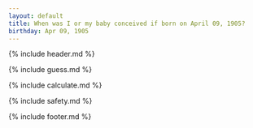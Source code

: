 ```yaml
---
layout: default
title: When was I or my baby conceived if born on April 09, 1905?
birthday: Apr 09, 1905
---
```


{% include header.md %}

{% include guess.md %}

{% include calculate.md %}

{% include safety.md %}

{% include footer.md %}



